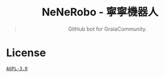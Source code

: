 <div align="center">

# NeNeRobo - 寧寧機器人

> GitHub bot for GraiaCommunity.

</div>

# License

[`AGPL-3.0`](./LICENSE)